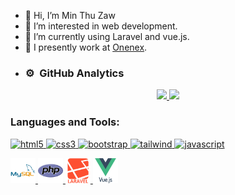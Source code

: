 - 👋 Hi, I’m Min Thu Zaw
- 👀 I’m interested in web development.
- 🌱 I’m currently using Laravel and vue.js. 
- 💼 I presently work at <a href="https://onenex.co/" target="_blank" rel="noreferrer">Onenex</a>. 
- ### ⚙️ &nbsp;GitHub Analytics
<p align="center">
    <a href="https://github.com/minthuzaw">
        <img height="180em"
             src="https://github-readme-stats-eight-theta.vercel.app/api?username=minthuzaw&show_icons=true&theme=algolia&include_all_commits=true&count_private=true"/>
        <img height="180em"
             src="https://github-readme-stats-eight-theta.vercel.app/api/top-langs/?username=minthuzaw&layout=compact&langs_count=8&theme=algolia"/>
    </a>
</p>
<h3 align="left">Languages and Tools:</h3>
<p align="left">
    <a href="https://www.w3.org/html/" target="_blank" rel="noreferrer">
        <img src="https://github.com/AsmrProg-YT/AsmrProg-YT/blob/master/assets/html.svg"
             alt="html5" width="100" height="40"/>
    </a>
    <a href="https://www.w3schools.com/css/" target="_blank" rel="noreferrer">
        <img src="https://github.com/AsmrProg-YT/AsmrProg-YT/blob/master/assets/css.svg"
             alt="css3" width="100" height="40"/>
    </a>
    <a href="https://getbootstrap.com" target="_blank" rel="noreferrer">
        <img src="https://github.com/AsmrProg-YT/AsmrProg-YT/blob/master/assets/bootstrap.svg"
             alt="bootstrap" width="140" height="40"/>
    </a>
    <a href="https://tailwindcss.com" target="_blank" rel="noreferrer">
        <img src="https://github.com/AsmrProg-YT/AsmrProg-YT/blob/master/assets/tailwind.svg" alt="tailwind" width="140"
             height="40"/>
    </a>
    <a href="https://developer.mozilla.org/en-US/docs/Web/JavaScript" target="_blank" rel="noreferrer">
        <img src="https://github.com/AsmrProg-YT/AsmrProg-YT/blob/master/assets/javascript.svg"
             alt="javascript" width="140" height="40"/>
    </a>
</p>
<p align="left">
    <a href="https://www.mysql.com/" target="_blank" rel="noreferrer">
        <img src="https://raw.githubusercontent.com/devicons/devicon/master/icons/mysql/mysql-original-wordmark.svg"
             alt="mysql" width="40" height="40"/>
    </a>
    <a href="https://www.php.net" target="_blank" rel="noreferrer">
        <img src="https://raw.githubusercontent.com/devicons/devicon/master/icons/php/php-original.svg" alt="php"
             width="40" height="40"/>
    </a>
    <a href="https://laravel.com/" target="_blank" rel="noreferrer">
        <img src="https://raw.githubusercontent.com/devicons/devicon/master/icons/laravel/laravel-plain-wordmark.svg"
             alt="laravel" width="40" height="40"/>
    </a>
    <a href="https://vuejs.org/" target="_blank" rel="noreferrer">
        <img src="https://raw.githubusercontent.com/devicons/devicon/master/icons/vuejs/vuejs-original-wordmark.svg"
             alt="vuejs" width="40" height="40"/>
    </a>
</p>
